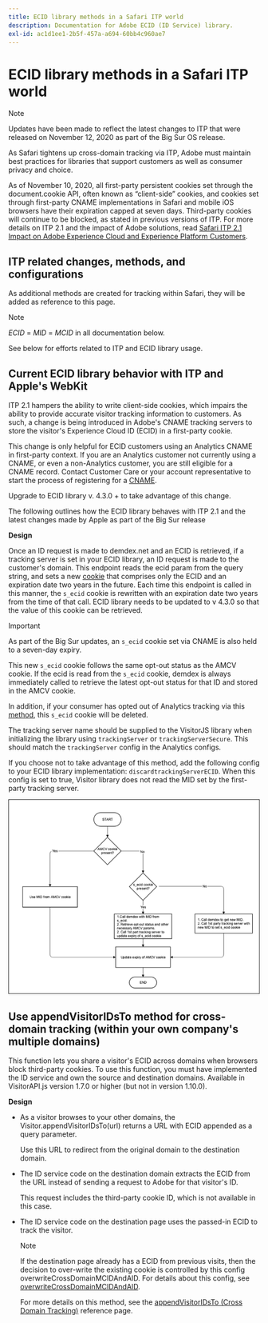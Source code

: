 ```yaml
---
title: ECID library methods in a Safari ITP world
description: Documentation for Adobe ECID (ID Service) library.
exl-id: ac1d1ee1-2b5f-457a-a694-60bb4c960ae7
---
```

# ECID library methods in a Safari ITP world

>[!NOTE]
>
>Updates have been made to reflect the latest changes to ITP that were released on November 12, 2020 as part of the Big Sur OS release.

As Safari tightens up cross-domain tracking via ITP, Adobe must maintain best practices for libraries that support customers as well as consumer privacy and choice.

As of November 10, 2020, all first-party persistent cookies set through the document.cookie API, often known as “client-side” cookies, and cookies set through first-party CNAME implementations in Safari and mobile iOS browsers have their expiration capped at seven days. Third-party cookies will continue to be blocked, as stated in previous versions of ITP. For more details on ITP 2.1 and the impact of Adobe solutions, read [Safari ITP 2.1 Impact on Adobe Experience Cloud and Experience Platform Customers](https://medium.com/adobetech/safari-itp-2-1-impact-on-adobe-experience-cloud-customers-9439cecb55ac).

## ITP related changes, methods, and configurations

As additional methods are created for tracking within Safari, they will be added as reference to this page.

>[!NOTE]
>
>*ECID* = *MID* = *MCID* in all documentation below.

See below for efforts related to ITP and ECID library usage.

## Current ECID library behavior with ITP and Apple's WebKit

ITP 2.1 hampers the ability to write client-side cookies, which impairs the ability to provide accurate visitor tracking information to customers. As such, a change is being introduced in Adobe's CNAME tracking servers to store the visitor's Experience Cloud ID (ECID) in a first-party cookie.

This change is only helpful for ECID customers using an Analytics CNAME in first-party context. If you are an Analytics customer not currently using a CNAME, or even a non-Analytics customer, you are still eligible for a CNAME record. Contact Customer Care or your account representative to start the process of registering for a [CNAME](https://experienceleague.adobe.com/docs/core-services/interface/ec-cookies/cookies-first-party.html).

Upgrade to ECID library v. 4.3.0 + to take advantage of this change.

The following outlines how the ECID library behaves with ITP 2.1 and the latest changes made by Apple as part of the Big Sur release

**Design**

Once an ID request is made to demdex.net and an ECID is retrieved, if a tracking server is set in your ECID library, an ID request is made to the customer's domain. This endpoint reads the ecid param from the query string, and sets a new [cookie](/help/introduction/cookies.md) that comprises only the ECID and an expiration date two years in the future. Each time this endpoint is called in this manner, the `s_ecid` cookie is rewritten with an expiration date two years from the time of that call. ECID library needs to be updated to v 4.3.0 so that the value of this cookie can be retrieved.

>[!IMPORTANT]
>
>As part of the Big Sur updates, an `s_ecid` cookie set via CNAME is also held to a seven-day expiry.

This new `s_ecid` cookie follows the same opt-out status as the AMCV cookie. If the ecid is read from the `s_ecid` cookie, demdex is always immediately called to retrieve the latest opt-out status for that ID and stored in the AMCV cookie.

In addition, if your consumer has opted out of Analytics tracking via this [method](https://experienceleague.adobe.com/docs/analytics/implementation/js/opt-out.html), this `s_ecid` cookie will be deleted.

The tracking server name should be supplied to the VisitorJS library when initializing the library using `trackingServer` or `trackingServerSecure`. This should match the `trackingServer` config in the Analytics configs.

If you choose not to take advantage of this method, add the following config to your ECID library implementation: `discardtrackingServerECID`. When this config is set to true, Visitor library does not read the MID set by the first-party tracking server.

![](assets/itp-proposal-v1.png)

## Use appendVisitorIDsTo method for cross-domain tracking (within your own company's multiple domains)

This function lets you share a visitor's ECID across domains when browsers block third-party cookies. To use this function, you must have implemented the ID service and own the source and destination domains. Available in VisitorAPI.js version 1.7.0 or higher (but not in version 1.10.0).

**Design**

* As a visitor browses to your other domains, the Visitor.appendVisitorIDsTo(url) returns a URL with ECID appended as a query parameter.

    Use this URL to redirect from the original domain to the destination domain.

* The ID service code on the destination domain extracts the ECID from the URL instead of sending a request to Adobe for that visitor's ID.

    This request includes the third-party cookie ID, which is not available in this case.

* The ID service code on the destination page uses the passed-in ECID to track the visitor.

    >[!NOTE]
    >If the destination page already has a ECID from previous visits, then the decision to over-write the existing cookie is controlled by this config overwriteCrossDomainMCIDAndAID. For details about this config, see [overwriteCrossDomainMCIDAndAID](/help/library/function-vars/overwrite-visitor-id.md).
    >
    >For more details on this method, see the [appendVisitorIDsTo (Cross Domain Tracking)](/help/library/get-set/appendvisitorid.md) reference page.
